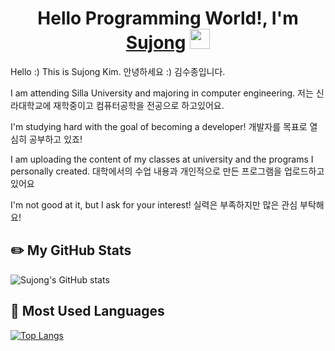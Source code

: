 <h1 align="center">Hello Programming World!, I'm <a href="https://www.blackcater.win/" target="_blank">Sujong</a> <img
src="https://github.com/blackcater/blackcater/raw/main/images/Hi.gif" height="32" /></h1>
Hello :) This is Sujong Kim.
안녕하세요 :) 김수종입니다.


I am attending Silla University and majoring in computer engineering.
저는 신라대학교에 재학중이고 컴퓨터공학을 전공으로 하고있어요.


I'm studying hard with the goal of becoming a developer!
개발자를 목표로 열심히 공부하고 있죠!


I am uploading the content of my classes at university and the programs I personally created.
대학에서의 수업 내용과 개인적으로 만든 프로그램을 업로드하고 있어요


I'm not good at it, but I ask for your interest!
실력은 부족하지만 많은 관심 부탁해요!

## ✏️ My GitHub Stats
![Sujong's GitHub stats](https://github-readme-stats.vercel.app/api?username=rlatnwhd&show_icons=true&theme=default)

## 📝 Most Used Languages
[![Top Langs](https://github-readme-stats.vercel.app/api/top-langs/?username=rlatnwhd&layout=compact&theme=default&langs_count=8)](https://github.com/anuraghazra/github-readme-stats)
 
